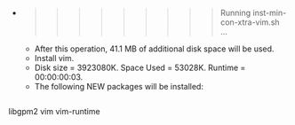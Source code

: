* >>>>>>>>> Running inst-min-con-xtra-vim.sh ...
  * After this operation, 41.1 MB of additional disk space will be used.
  * Install vim.
  * Disk size = 3923080K. Space Used = 53028K. Runtime = 00:00:00:03.
  * The following NEW packages will be installed:
  ```bash
libgpm2 vim vim-runtime
  ```
